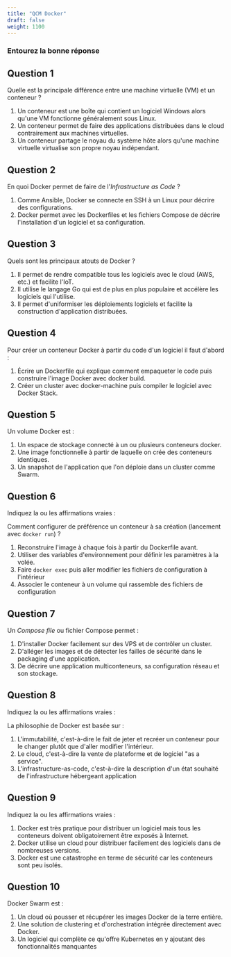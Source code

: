 ```yaml
---
title: "QCM Docker"
draft: false
weight: 1100
---
```


### Entourez la bonne réponse

## Question 1

Quelle est la principale différence entre une machine virtuelle (VM) et un conteneur ?

1. Un conteneur est une boîte qui contient un logiciel Windows alors qu'une VM fonctionne généralement sous Linux.
1. Un conteneur permet de faire des applications distribuées dans le cloud contrairement aux machines virtuelles.
1. Un conteneur partage le noyau du système hôte alors qu'une machine virtuelle virtualise son propre noyau indépendant.

## Question 2

En quoi Docker permet de faire de l'_Infrastructure as Code_ ?

1. Comme Ansible, Docker se connecte en SSH à un Linux pour décrire des configurations.
2. Docker permet avec les Dockerfiles et les fichiers Compose de décrire l'installation d'un logiciel et sa configuration.

## Question 3

Quels sont les principaux atouts de Docker ?

1. Il permet de rendre compatible tous les logiciels avec le cloud (AWS, etc.) et facilite l'IoT.
2. Il utilise le langage Go qui est de plus en plus populaire et accélère les logiciels qui l'utilise.
3. Il permet d'uniformiser les déploiements logiciels et facilite la construction d'application distribuées.

## Question 4

Pour créer un conteneur Docker à partir du code d'un logiciel il faut d'abord :

1. Écrire un Dockerfile qui explique comment empaqueter le code puis construire l'image Docker avec docker build.
2. Créer un cluster avec docker-machine puis compiler le logiciel avec Docker Stack.

## Question 5

Un volume Docker est :

1. Un espace de stockage connecté à un ou plusieurs conteneurs docker.
2. Une image fonctionnelle à partir de laquelle on crée des conteneurs identiques.
3. Un snapshot de l'application que l'on déploie dans un cluster comme Swarm.

## Question 6

Indiquez la ou les affirmations vraies :

Comment configurer de préférence un conteneur à sa création (lancement avec `docker run`) ?

1. Reconstruire l'image à chaque fois à partir du Dockerfile avant.
1. Utiliser des variables d'environnement pour définir les paramètres à la volée.
1. Faire `docker exec` puis aller modifier les fichiers de configuration à l'intérieur
1. Associer le conteneur à un volume qui rassemble des fichiers de configuration

## Question 7

Un _Compose file_ ou fichier Compose permet :

1. D'installer Docker facilement sur des VPS et de contrôler un cluster.
2. D'alléger les images et de détecter les failles de sécurité dans le packaging d'une application.
3. De décrire une application multiconteneurs, sa configuration réseau et son stockage.

## Question 8

Indiquez la ou les affirmations vraies :

La philosophie de Docker est basée sur :

1. L'immutabilité, c'est-à-dire le fait de jeter et recréer un conteneur pour le changer plutôt que d'aller modifier l'intérieur.
2. Le cloud, c'est-à-dire la vente de plateforme et de logiciel "as a service".
3. L'infrastructure-as-code, c'est-à-dire la description d'un état souhaité de l'infrastructure hébergeant application

## Question 9

Indiquez la ou les affirmations vraies :

1. Docker est très pratique pour distribuer un logiciel mais tous les conteneurs doivent obligatoirement être exposés à Internet.
2. Docker utilise un cloud pour distribuer facilement des logiciels dans de nombreuses versions.
3. Docker est une catastrophe en terme de sécurité car les conteneurs sont peu isolés.

## Question 10

Docker Swarm est :

1. Un cloud où pousser et récupérer les images Docker de la terre entière.
2. Une solution de clustering et d'orchestration intégrée directement avec Docker.
3. Un logiciel qui complète ce qu'offre Kubernetes en y ajoutant des fonctionnalités manquantes
